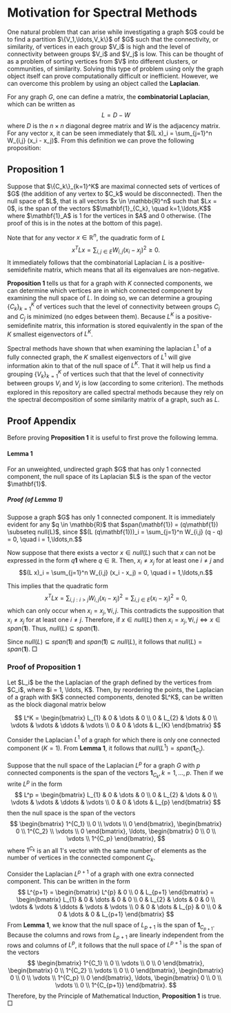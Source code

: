 <h1>Motivation for Spectral Methods</h1>
One natural problem that can arise while investigating a graph $G$ could be to find a partition $\{V_1,\ldots,V_k\}$ of $G$ such that the connectivity, or similarity, of vertices in each group $V_i$ is high and the level of connectivity between groups $V_i$ and $V_j$ is low.  This can be thought of as a problem of sorting vertices from $V$ into different clusters, or communities, of similarity.  Solving this type of problem using only the graph object itself can prove computationally difficult or inefficient.  However, we can overcome this problem by using an object called the <b>Laplacian</b>.

For any graph $G$, one can define a matrix, the <b>combinatorial Laplacian</b>, which can be written as 
$$L = D - W$$
where $D$ is the $n \times n$ diagonal degree matrix and $W$ is the adjacency matrix. For any vector x, it can be seen immediately that $(L x)_i = \sum_{j=1}^n W_{i,j} (x_i - x_j)$. From this definition we can prove the following proposition:

<h2>Proposition 1</h2>
Suppose that $\{C_k\}_{k=1}^K$ are maximal connected sets of vertices of $G$ (the addition of any vertex to $C_k$ would be disconnected).  Then the null space of $L$, that is all vectors $x \in \mathbb{R}^n$ such that $Lx = 0$, is the span of the vectors 
$$\mathbf{1}_{C_k}, \quad k=1,\ldots,K$$
where $\mathbf{1}_A$ is 1 for the vertices in $A$ and 0 otherwise. (The proof of this is in the notes at the bottom of this page).

Note that for any vector $x \in \mathbb{R}^n$, the quadratic form of $L$
$$x^TLx = \sum_{i,j \in E}W_{i,j}(x_i - x_j)^2 \ge 0.$$ 
It immediately follows that the combinatorial Laplacian $L$ is a positive-semidefinite matrix, which means that all its eigenvalues are non-negative. 

<b>Proposition 1</b> tells us that for a graph with $K$ connected components, we can determine which vertices are in which connected component by examining the null space of $L$. In doing so, we can determine a grouping $\{C_k\}_{k=1}^K$ of vertices such that the level of connectivity between groups $C_i$ and $C_j$ is minimized (no edges between them). Because $L^K$ is a positive-semidefinite matrix, this information is stored equivalently in the span of the $K$ smallest eigenvectors of $L^K$.

Spectral methods have shown that when examining the laplacian $L^1$ of a fully connected graph, the $K$ smallest eigenvectors of $L^1$ will give information akin to that of the null space of $L^K$.  That it will help us find a grouping $\{V_k\}_{k=1}^K$ of vertices such that that the level of connectivity between groups $V_i$ and $V_j$ is low (according to some criterion). The methods explored in this repository are called spectral methods because they rely on the spectral decomposition of some similarity matrix of a graph, such as $L$.




<h2>Proof Appendix</h2>

Before proving <b>Proposition 1</b> it is useful to first prove the following lemma.

<h4>Lemma 1</h4>
For an unweighted, undirected graph $G$ that has only 1 connected component, the null space of its Laplacian $L$ is the span of the vector $\mathbf{1}$.

<h5>Proof (of Lemma 1)</h5>
Suppose a graph $G$ has only 1 connected component.  It is immediately evident for any $q \in \mathbb{R}$ that $span(\mathbf{1}) = (q\mathbf{1}) \subseteq null(L)$, since $$(L (q\mathbf{1}))_i = \sum_{j=1}^n W_{i,j} (q - q) = 0, \quad i = 1,\ldots,n.$$

Now suppose that there exists a vector $x \in null(L)$ such that $x$ can not be expressed in the form $q\mathbf{1}$ where $q \in \mathbb{R}$.  Then, $x_i \ne x_j$ for at least one $i \ne j$ and $$(L x)_i = \sum_{j=1}^n W_{i,j} (x_i - x_j) = 0, \quad i = 1,\ldots,n.$$  

This implies that the quadratic form $$x^TLx = \sum_{i,j : i > j}W_{i,j}(x_i - x_j)^2 = \sum_{i,j \in E}(x_i - x_j)^2 = 0,$$ 
which can only occur when $x_i = x_j, \forall i,j$. This contradicts the supposition that $x_i \ne x_j$ for at least one $i \ne j$. Therefore, if $x \in null(L)$ then $x_i = x_j, \forall i,j \Longleftrightarrow x \in span(\mathbf{1})$.  Thus, $null(L) \subseteq span(\mathbf{1})$.

Since $null(L) \subseteq span(\mathbf{1})$ and $span(\mathbf{1}) \subseteq null(L)$, it follows that $null(L) = span(\mathbf{1})$. $\Box$

<h3>Proof of Proposition 1</h3>
Let $L_i$ be the the Laplacian of the graph defined by the vertices from $C_i$, where $i = 1, \ldots, K$. Then, by reordering the points, the Laplacian of a graph with $K$ connected components, denoted $L^K$, can be written as the block diagonal matrix below

$$
L^K =
\begin{bmatrix}
    L_{1} & 0 & \dots  & 0 \\
    0 & L_{2} & \dots  & 0 \\
    \vdots  & \vdots & \ddots & \vdots \\
    0 & 0 & \dots  & L_{K}
\end{bmatrix}
$$

Consider the Laplacian $L^1$ of a graph for which there is only one connected component ($K = 1$).  From **Lemma 1**, it follows that $null(L^1) = span(\mathbf{1}_{C_1})$. 

Suppose that the null space of the Laplacian $L^p$ for a graph $G$ with $p$ connected components is the span of the vectors $\mathbf{1}_{C_k}, k=1,\ldots,p$. Then if we write $L^p$ in the form 
$$
L^p =
\begin{bmatrix}
    L_{1} & 0 & \dots  & 0 \\
    0 & L_{2} & \dots  & 0 \\
    \vdots  & \vdots & \ddots & \vdots \\
    0 & 0 & \dots  & L_{p}
\end{bmatrix}
$$
then the null space is the span of the vectors
$$
\begin{bmatrix}
    1^{C_1} \\
    0 \\
    \vdots  \\
    0 
\end{bmatrix},
\begin{bmatrix}
    0 \\
    1^{C_2} \\
    \vdots  \\
    0 
\end{bmatrix},
\ldots,
\begin{bmatrix}
    0 \\
    0 \\
    \vdots  \\
    1^{C_p} 
\end{bmatrix},
$$
where $1^{C_k}$ is an all 1's vector with the same number of elements as the number of vertices in the connected component $C_k$.

Consider the Laplacian $L^{p+1}$ of a graph with one extra connected component. This can be written in the form
$$
L^{p+1} =
\begin{bmatrix}
    L^{p} & 0 \\
    0 & L_{p+1}
\end{bmatrix} = 
\begin{bmatrix}
    L_{1} & 0 & \dots & 0 & 0 \\
    0 & L_{2} & \dots & 0 & 0 \\
    \vdots & \vdots & \ddots & \vdots & \vdots \\
    0 & 0 & \dots & L_{p}  & 0 \\
    0 & 0 & \dots & 0 & L_{p+1}
\end{bmatrix}
$$
From **Lemma 1**, we know that the null space of $L_{p+1}$ is the span of $\mathbf{1}_{C_{p+1}}$. Because the columns and rows from $L_{p+1}$ are linearly independent from the rows and columns of $L^p$, it follows that the null space of $L^{p+1}$ is the span of the vectors
$$
\begin{bmatrix}
    1^{C_1} \\
    0 \\
    \vdots  \\
    0 \\
    0
\end{bmatrix},
\begin{bmatrix}
    0 \\
    1^{C_2} \\
    \vdots  \\
    0 \\
    0
\end{bmatrix},
\begin{bmatrix}
    0 \\
    0 \\
    \vdots  \\
    1^{C_p} \\
    0
\end{bmatrix},
\ldots,
\begin{bmatrix}
    0 \\
    0 \\
    \vdots  \\
    0 \\
    1^{C_{p+1}}
\end{bmatrix}.
$$
Therefore, by the Principle of Mathematical Induction, **Proposition 1** is true. $\Box$